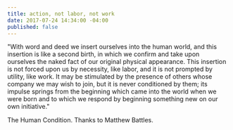 ```yaml
---
title: action, not labor, not work
date: 2017-07-24 14:34:00 -04:00
published: false
---
```


"With word and deed we insert ourselves into the human world, and this insertion is like a second birth, in which we confirm and take upon ourselves the naked fact of our original physical appearance. This insertion is not forced upon us by necessity, like labor, and it is not prompted by utility, like work. It may be stimulated by the presence of others whose company we may wish to join, but it is never conditioned by them; its impulse springs from the beginning which came into the world when we were born and to which we respond by beginning something new on our own initiative."

The Human Condition. Thanks to Matthew Battles.